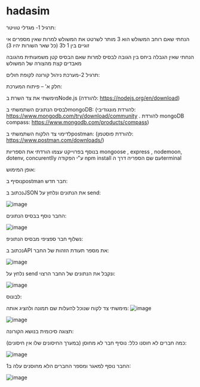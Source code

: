 # hadasim
תרגיל 1- מגדלי טוויטר:

הנחתי שאם רוחב המשולש הוא 3 מותר לשרטט את המשולש למרות שאין מספרים אי זוגיים בין 1 ל3 (כל שאר השורות יהיו 3)

הנחתי שאין הגבלה ביחס בין הגובה לבסיס למרות שאם הבסיס קטן משמעותית מהגובה מאבדים קצת מהצורה של המשולש

תרגיל 2-מערכת ניהול קורונה לקופת חולים:

חלק א' – פיתוח המערכת:

מימשתי את צד השרת בNode.js (להורדה: https://nodejs.org/en/download)

לבסיס הנתונים השתמשתי בmongoDB: (להורדת מונגודיבי: https://www.mongodb.com/try/download/community . להורדת mongoDB compass: https://www.mongodb.com/products/compass)

לדימוי צד הלקוח השתמשתי בpostman: (להורדת פוסטמן: https://www.postman.com/downloads/)

בנוסף בפרוייקט עצמו הורדתי את הספריות mongoose , express , nodemoon, dotenv, concurentlly ע"י הפקודה npm install עם שם הספריה דרך הterminal  

אופן המימוש:

נוסיף בpostman חבר חדש:

נכתוב בJSON את הנתונים ונלחץ על send:

![image](https://github.com/talyamos/hadasim/assets/82223855/e9a27336-94e4-4603-a7a4-6d0801084b3c)


החבר נוסף בבסיס הנתונים:

![image](https://github.com/talyamos/hadasim/assets/82223855/c06b073f-a2c3-4850-9507-5a7e22cbfe93)

נשלוף חבר ספציפי מבסיס הנתוניפ:

נכתוב בAPI את מספר תעודת הזהות של החבר:

![image](https://github.com/talyamos/hadasim/assets/82223855/2141a8be-f0de-47f8-9a4b-0dd24d2e212b)

נלחץ על send ונקבל את הנתונים של החבר הרצוי:

![image](https://github.com/talyamos/hadasim/assets/82223855/0862f6fa-d18c-4713-9c3a-01e81f76e2b5)

לבונוס:

מימשתי צד לקוח שנוכל להעלות שם תמונה ולהציג אותה:
![image](https://github.com/talyamos/hadasim/assets/82223855/c9739048-90f2-4947-bd53-bc09cf65366d)

![image](https://github.com/talyamos/hadasim/assets/82223855/6a9dccd7-6f66-4fe7-ad73-82044e4d654b)

תצוגה סיכומית בנושא הקורונה:

כמה חברים לא חוסנו כלל: נוסיף חבר לא מחוסן (במערך החיסונים שלו אין חיסונים):

![image](https://github.com/talyamos/hadasim/assets/82223855/c2c73a7a-f18c-4c6a-9871-0b1bc652c820)

החבר נוסף למאגר ומספר החברים הלא מחוסנים עלה ב1:

![image](https://github.com/talyamos/hadasim/assets/82223855/1eef8fed-68f6-4d79-9b9a-b153a0f133e9)





